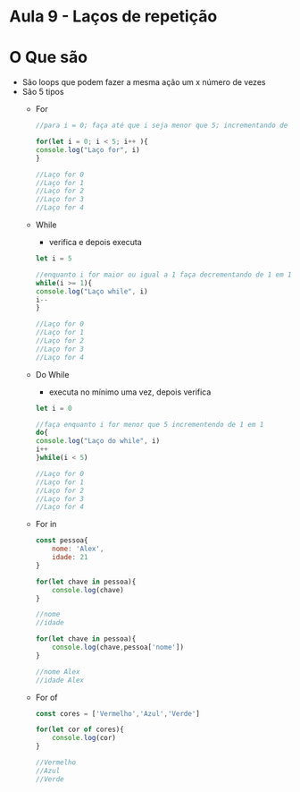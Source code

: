 # Aula 9 - Laços de repetição

# O Que são

- São loops que podem fazer a mesma ação um x número de vezes
- São 5 tipos
    - For
        
        ```jsx
        //para i = 0; faça até que i seja menor que 5; incrementando de 1 em 1 
        
        for(let i = 0; i < 5; i++ ){
        console.log("Laço for", i)
        }
        
        //Laço for 0
        //Laço for 1
        //Laço for 2
        //Laço for 3
        //Laço for 4
        ```
        
    - While
        - verifica e depois executa
        
        ```jsx
        let i = 5
        
        //enquanto i for maior ou igual a 1 faça decrementando de 1 em 1
        while(i >= 1){
        console.log("Laço while", i)
        i--
        }
        
        //Laço for 0
        //Laço for 1
        //Laço for 2
        //Laço for 3
        //Laço for 4
        ```
        
    - Do While
        - executa no mínimo uma vez, depois verifica
        
        ```jsx
        let i = 0 
        
        //faça enquanto i for menor que 5 incrementendo de 1 em 1 
        do{
        console.log("Laço do while", i)
        i++
        }while(i < 5)
        
        //Laço for 0
        //Laço for 1
        //Laço for 2
        //Laço for 3
        //Laço for 4
        ```
        
    - For in
        
        ```jsx
        const pessoa{
        	nome: 'Alex',
        	idade: 21
        }
        
        for(let chave in pessoa){
        	console.log(chave)
        }
        
        //nome
        //idade
        
        for(let chave in pessoa){
        	console.log(chave,pessoa['nome'])
        }
        
        //nome Alex
        //idade Alex 
        ```
        
    - For of
        
        ```jsx
        const cores = ['Vermelho','Azul','Verde']
        
        for(let cor of cores){
        	console.log(cor)
        }
        
        //Vermelho
        //Azul
        //Verde
        ```